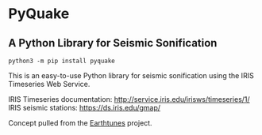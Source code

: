 # PyQuake
## A Python Library for Seismic Sonification

`python3 -m pip install pyquake`

This is an easy-to-use Python library for seismic sonification using the IRIS Timeseries Web Service.

IRIS Timeseries documentation: http://service.iris.edu/irisws/timeseries/1/
IRIS seismic stations: https://ds.iris.edu/gmap/

Concept pulled from the [Earthtunes](https://github.com/cooperbarth/Earthtunes) project.
